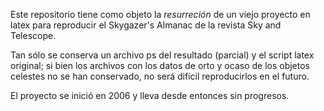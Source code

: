 Este repositorio tiene como objeto la *resurreción* de un viejo proyecto en latex para reproducir el Skygazer's Almanac de la revista Sky and Telescope.

Tan sólo se conserva un archivo ps del resultado (parcial) y el script latex original; si bien los archivos con los datos de orto y ocaso de los objetos celestes no se han conservado, no será difícil reproducirlos en el futuro.

El proyecto se inició en 2006 y lleva desde entonces sin progresos.
